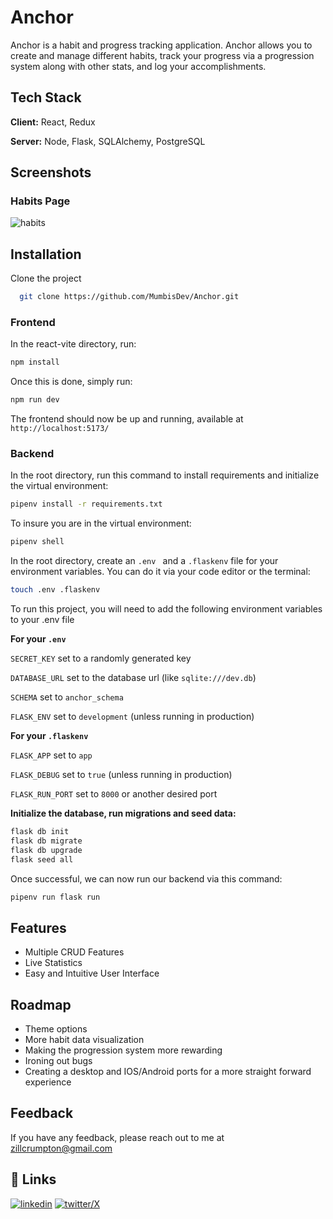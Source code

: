 # Anchor

Anchor is a habit and progress tracking application. Anchor allows you to create and manage different habits, track your progress via a progression system along with other stats, and log your accomplishments.

## Tech Stack

**Client:** React, Redux

**Server:** Node, Flask, SQLAlchemy, PostgreSQL

## Screenshots

### Habits Page
![habits](https://github.com/user-attachments/assets/e6c912ef-96a8-4065-a92a-16a6978d5e2e)



## Installation

Clone the project

```bash
  git clone https://github.com/MumbisDev/Anchor.git
```

### Frontend

In the react-vite directory, run:

```bash
npm install
```

Once this is done, simply run:

```bash
npm run dev
```

The frontend should now be up and running, available at `http://localhost:5173/`

### Backend

In the root directory, run this command to install requirements and initialize the virtual environment:

```bash
pipenv install -r requirements.txt
```

To insure you are in the virtual environment:

```bash
pipenv shell
```

In the root directory, create an `.env ` and a `.flaskenv` file for your environment variables. You can do it via your code editor or the terminal:

```bash
touch .env .flaskenv
```

To run this project, you will need to add the following environment variables to your .env file

**For your `.env`**

`SECRET_KEY` set to a randomly generated key

`DATABASE_URL` set to the database url (like `sqlite:///dev.db`)

`SCHEMA` set to `anchor_schema`

`FLASK_ENV` set to `development` (unless running in production)

**For your `.flaskenv`**

`FLASK_APP` set to `app`

`FLASK_DEBUG` set to `true` (unless running in production)

`FLASK_RUN_PORT` set to `8000` or another desired port

**Initialize the database, run migrations and seed data:**

```bash
flask db init
flask db migrate
flask db upgrade
flask seed all
```

Once successful, we can now run our backend via this command:

```bash
pipenv run flask run
```

## Features

- Multiple CRUD Features
- Live Statistics
- Easy and Intuitive User Interface

## Roadmap

- Theme options
- More habit data visualization
- Making the progression system more rewarding
- Ironing out bugs
- Creating a desktop and IOS/Android ports for a more straight forward experience

## Feedback

If you have any feedback, please reach out to me at zillcrumpton@gmail.com

## 🔗 Links

[![linkedin](https://img.shields.io/badge/linkedin-0A66C2?style=for-the-badge&logo=linkedin&logoColor=white)](https://www.linkedin.com/in/zildjian-crumpton-99079a180/)
[![twitter/X](https://img.shields.io/badge/twitter-1DA1F2?style=for-the-badge&logo=twitter&logoColor=white)](https://x.com/MumbisDev)
